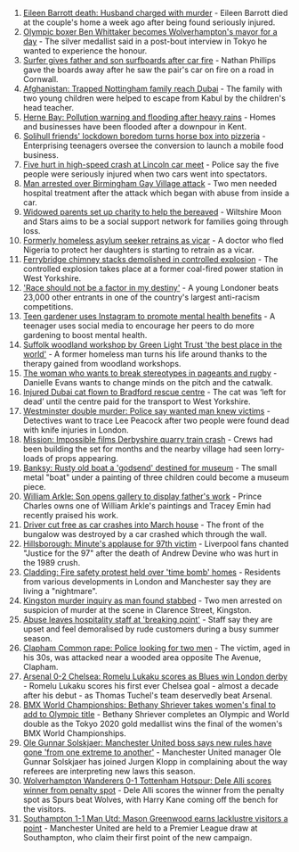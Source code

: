 1. [Eileen Barrott death: Husband charged with murder](https://www.bbc.co.uk/news/uk-england-leeds-58291273) - Eileen Barrott died at the couple's home a week ago after being found seriously injured.
2. [Olympic boxer Ben Whittaker becomes Wolverhampton's mayor for a day](https://www.bbc.co.uk/news/uk-england-birmingham-58299944) - The silver medallist said in a post-bout interview in Tokyo he wanted to experience the honour.
3. [Surfer gives father and son surfboards after car fire](https://www.bbc.co.uk/news/uk-england-cornwall-58299430) - Nathan Phillips gave the boards away after he saw the pair's car on fire on a road in Cornwall.
4. [Afghanistan: Trapped Nottingham family reach Dubai](https://www.bbc.co.uk/news/uk-england-nottinghamshire-58293789) - The family with two young children were helped to escape from Kabul by the children's head teacher.
5. [Herne Bay: Pollution warning and flooding after heavy rains](https://www.bbc.co.uk/news/uk-england-kent-58298534) - Homes and businesses have been flooded after a downpour in Kent.
6. [Solihull friends' lockdown boredom turns horse box into pizzeria](https://www.bbc.co.uk/news/uk-england-birmingham-58283884) - Enterprising teenagers oversee the conversion to launch a mobile food business.
7. [Five hurt in high-speed crash at Lincoln car meet](https://www.bbc.co.uk/news/uk-england-lincolnshire-58297401) - Police say the five people were seriously injured when two cars went into spectators.
8. [Man arrested over Birmingham Gay Village attack](https://www.bbc.co.uk/news/uk-england-birmingham-58297761) - Two men needed hospital treatment after the attack which began with abuse from inside a car.
9. [Widowed parents set up charity to help the bereaved](https://www.bbc.co.uk/news/uk-england-wiltshire-58236883) - Wiltshire Moon and Stars aims to be a social support network for families going through loss.
10. [Formerly homeless asylum seeker retrains as vicar](https://www.bbc.co.uk/news/uk-england-nottinghamshire-58238063) - A doctor who fled Nigeria to protect her daughters is starting to retrain as a vicar.
11. [Ferrybridge chimney stacks demolished in controlled explosion](https://www.bbc.co.uk/news/uk-england-leeds-58297602) - The controlled explosion takes place at a former coal-fired power station in West Yorkshire.
12. ['Race should not be a factor in my destiny'](https://www.bbc.co.uk/news/uk-england-london-58283709) - A young Londoner beats 23,000 other entrants in one of the country's largest anti-racism competitions.
13. [Teen gardener uses Instagram to promote mental health benefits](https://www.bbc.co.uk/news/uk-england-cambridgeshire-58234738) - A teenager uses social media to encourage her peers to do more gardening to boost mental health.
14. [Suffolk woodland workshop by Green Light Trust 'the best place in the world'](https://www.bbc.co.uk/news/uk-england-suffolk-58270365) - A former homeless man turns his life around thanks to the therapy gained from woodland workshops.
15. [The woman who wants to break stereotypes in pageants and rugby](https://www.bbc.co.uk/news/uk-england-sussex-58261882) - Danielle Evans wants to change minds on the pitch and the catwalk.
16. [Injured Dubai cat flown to Bradford rescue centre](https://www.bbc.co.uk/news/uk-england-leeds-58273901) - The cat was ‘left for dead’ until the centre paid for the transport to West Yorkshire.
17. [Westminster double murder: Police say wanted man knew victims](https://www.bbc.co.uk/news/uk-england-london-58282070) - Detectives want to trace Lee Peacock after two people were found dead with knife injuries in London.
18. [Mission: Impossible films Derbyshire quarry train crash](https://www.bbc.co.uk/news/entertainment-arts-58271871) - Crews had been building the set for months and the nearby village had seen lorry-loads of props appearing.
19. [Banksy: Rusty old boat a 'godsend' destined for museum](https://www.bbc.co.uk/news/uk-england-suffolk-58292229) - The small metal "boat" under a painting of three children could become a museum piece.
20. [William Arkle: Son opens gallery to display father's work](https://www.bbc.co.uk/news/uk-england-bristol-58284189) - Prince Charles owns one of William Arkle's paintings and Tracey Emin had recently praised his work.
21. [Driver cut free as car crashes into March house](https://www.bbc.co.uk/news/uk-england-cambridgeshire-58291853) - The front of the bungalow was destroyed by a car crashed which through the wall.
22. [Hillsborough: Minute's applause for 97th victim](https://www.bbc.co.uk/news/uk-england-merseyside-58292306) - Liverpool fans chanted "Justice for the 97" after the death of Andrew Devine who was hurt in the 1989 crush.
23. [Cladding: Fire safety protest held over 'time bomb' homes](https://www.bbc.co.uk/news/uk-england-58273254) - Residents from various developments in London and Manchester say they are living a "nightmare".
24. [Kingston murder inquiry as man found stabbed](https://www.bbc.co.uk/news/uk-england-london-58282073) - Two men arrested on suspicion of murder at the scene in Clarence Street, Kingston.
25. [Abuse leaves hospitality staff at 'breaking point'](https://www.bbc.co.uk/news/uk-england-cornwall-58149364) - Staff say they are upset and feel demoralised by rude customers during a busy summer season.
26. [Clapham Common rape: Police looking for two men](https://www.bbc.co.uk/news/uk-england-london-58282071) - The victim, aged in his 30s, was attacked near a wooded area opposite The Avenue, Clapham.
27. [Arsenal 0-2 Chelsea: Romelu Lukaku scores as Blues win London derby](https://www.bbc.co.uk/sport/football/58193457) - Romelu Lukaku scores his first ever Chelsea goal - almost a decade after his debut - as Thomas Tuchel's team deservedly beat Arsenal.
28. [BMX World Championships: Bethany Shriever takes women's final to add to Olympic title](https://www.bbc.co.uk/sport/cycling/58298865) - Bethany Shriever completes an Olympic and World double as the Tokyo 2020 gold medallist wins the final of the women's BMX World Championships.
29. [Ole Gunnar Solskjaer: Manchester United boss says new rules have gone 'from one extreme to another'](https://www.bbc.co.uk/sport/football/58300075) - Manchester United manager Ole Gunnar Solskjaer has joined Jurgen Klopp in complaining about the way referees are interpreting new laws this season.
30. [Wolverhampton Wanderers 0-1 Tottenham Hotspur: Dele Alli scores winner from penalty spot](https://www.bbc.co.uk/sport/football/58193450) - Dele Alli scores the winner from the penalty spot as Spurs beat Wolves, with Harry Kane coming off the bench for the visitors.
31. [Southampton 1-1 Man Utd: Mason Greenwood earns lacklustre visitors a point](https://www.bbc.co.uk/sport/football/58193443) - Manchester United are held to a Premier League draw at Southampton, who claim their first point of the new campaign.
